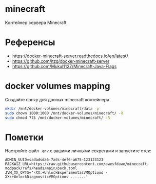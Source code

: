 # minecraft

Контейнер сервера Minecraft.

# Референсы

- https://docker-minecraft-server.readthedocs.io/en/latest/
- https://github.com/itzg/docker-minecraft-server
- https://github.com/Mukul1127/Minecraft-Java-Flags

# docker volumes mapping

Создайте папку для данных minecraft контейнера.

```bash
mkdir /mnt/docker-volumes/minecraft/data -p
sudo chown 1000:1000 /mnt/docker-volumes/minecraft/ -R
sudo chmod 775 /mnt/docker-volumes/minecraft/ -R
```

# Пометки

Настройте файл `.env` с вашими личными секретами и запустите стек:

```env
ADMIN_UUID=sadadsda6-7ads-4ef6-a675-123123123
PACKWIZ_URL=https://raw.githubusercontent.com/awesfdawe/minecraft-modpack/refs/heads/main/pack.toml
JVM_XX_OPTS='-XX:+UnlockExperimentalVMOptions -XX:+UnlockDiagnosticVMOptions .......'
```